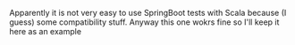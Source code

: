 Apparently it is not very easy to use SpringBoot tests with Scala because (I guess) some compatibility stuff.
Anyway this one wokrs fine so I'll keep it here as an example
